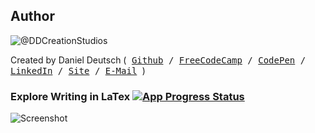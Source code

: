 ## Author
![@DDCreationStudios](https://s3-us-west-2.amazonaws.com/s.cdpn.io/854371/profile/profile-80_2.jpg)

Created by Daniel Deutsch (<kbd>
[Github](https://github.com/DDCreationStudios) / [FreeCodeCamp](https://www.freecodecamp.com/ddcreationstudios) / [CodePen](http://codepen.io/ddcreationstudios/) / [LinkedIn](https://www.linkedin.com/in/daniel-deutsch-b95611127) / [Site](http://ddcreationstudios.at//) / [E-Mail](mailto:office@ddcreationstudios.at)
</kbd>)

### Explore Writing in LaTex  [![App Progress Status](https://img.shields.io/badge/Writing%20Status-In%20Progress-0520b7.svg?style=plastic)](https://github.com/DDCreationStudios/writingLaTex)

![Screenshot](https://github.com/DDCreationStudios/writingLaTex/blob/master/screenshot.png?raw=true)
